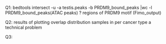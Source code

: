
Q1: bedtools intersect -u -a testis.peaks -b PRDM9_bound_peaks |wc -l
PRDM9_bound_peaks(ATAC peaks) ? regions of PRDM9 motif (Fimo_output)

Q2: results of plotting overlap distribution
samples in per cancer type
a technical problem

Q3: 

<!--stackedit_data:
eyJoaXN0b3J5IjpbLTM3NTQzNjMwOSwxMDE2NTU0NzI3XX0=
-->